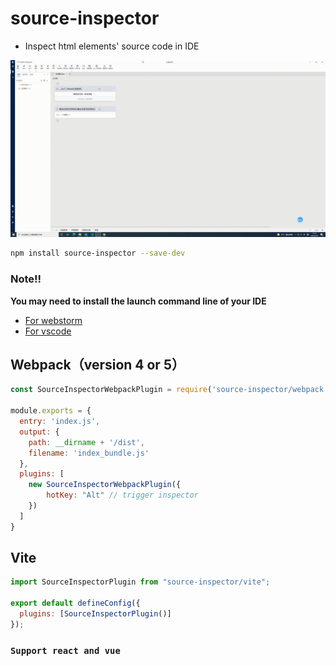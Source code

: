 # source-inspector

* Inspect html elements' source code in IDE

![demo](./20220225_151400.gif)

```bash
npm install source-inspector --save-dev
```

### Note!!
**You may need to install the launch command line of your IDE**
- [For webstorm](https://github.com/yyx990803/launch-editor/issues/4#issuecomment-359348189) 
- [For vscode](https://code.visualstudio.com/docs/setup/mac#_launching-from-the-command-line)

## Webpack（version 4 or 5）

```js
const SourceInspectorWebpackPlugin = require('source-inspector/webpack')

module.exports = {
  entry: 'index.js',
  output: {
    path: __dirname + '/dist',
    filename: 'index_bundle.js'
  },
  plugins: [
    new SourceInspectorWebpackPlugin({
        hotKey: "Alt" // trigger inspector
    })
  ]
}
```

## Vite

```js
import SourceInspectorPlugin from "source-inspector/vite";

export default defineConfig({
  plugins: [SourceInspectorPlugin()]
});

```

### `Support react and vue`
